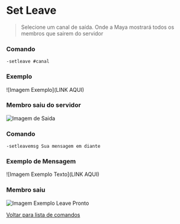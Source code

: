 # Set Leave
> Selecione um canal de saída. Onde a Maya mostrará todos os membros que sairem do servidor

### Comando
`-setleave #canal`

### Exemplo
![Imagem Exemplo](LINK AQUI)

### Membro saiu do servidor
![Imagem de Saida](https://github.com/rodycouto/MayaCommands/blob/main/images/Embed%20Saida%20Not%20Ready.png)

### Comando
`-setleavemsg Sua mensagem em diante`

### Exemplo de Mensagem
![Imagem Exemplo Texto](LINK AQUI)

### Membro saiu
![Imagem Exemplo Leave Pronto](https://github.com/rodycouto/MayaCommands/blob/main/images/Embed%20Saida.png)

[Voltar para lista de comandos](https://github.com/rodycouto/MayaCommands)